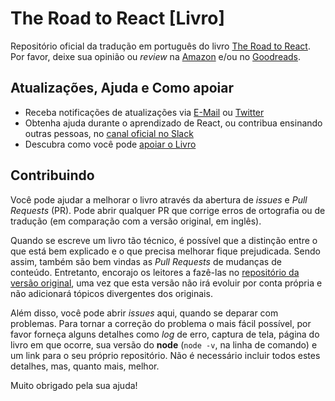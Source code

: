 # The Road to React [Livro]


Repositório oficial da tradução em português do livro [The Road to React](http://roadtoreact.com/). Por favor, deixe sua opinião ou *review* na [Amazon](https://amzn.to/2LHjxRB) e/ou no [Goodreads](https://www.goodreads.com/book/show/37503118-the-road-to-learn-react).

## Atualizações, Ajuda e Como apoiar

* Receba notificações de atualizações via [E-Mail](https://www.getrevue.co/profile/rwieruch) ou [Twitter](https://twitter.com/rwieruch)
* Obtenha ajuda durante o aprendizado de React, ou contribua ensinando outras pessoas, no [canal oficial no Slack](https://slack-the-road-to-learn-react.wieruch.com/)
* Descubra como você pode [apoiar o Livro](https://www.robinwieruch.de/about/)

## Contribuindo

Você pode ajudar a melhorar o livro através da abertura de *issues* e *Pull Requests* (PR). Pode abrir qualquer PR que corrige erros de ortografia ou de tradução (em comparação com a versão original, em inglês).

Quando se escreve um livro tão técnico, é possível que a distinção entre o que está bem explicado e o que precisa melhorar fique prejudicada. Sendo assim, também são bem vindas as *Pull Requests* de mudanças de conteúdo. Entretanto, encorajo os leitores a fazê-las no [repositório da versão original](https://github.com/the-road-to-learn-react/the-road-to-react), uma vez que esta versão não irá evoluir por conta própria e não adicionará tópicos divergentes dos originais.

Além disso, você pode abrir *issues* aqui, quando se deparar com problemas. Para tornar a correção do problema o mais fácil possível, por favor forneça alguns detalhes como *log* de erro, captura de tela, página do livro em que ocorre, sua versão do **node** (`node -v`, na linha de comando) e um link para o seu próprio repositório. Não é necessário incluir todos estes detalhes, mas, quanto mais, melhor.

Muito obrigado pela sua ajuda!
